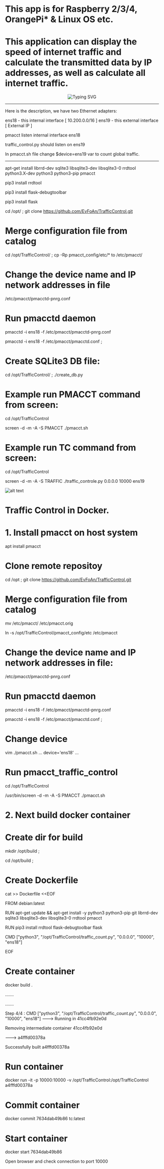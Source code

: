 # This app is for Raspberry 2/3/4, OrangePi* & Linux OS etc.

# This application can display the speed of internet traffic and calculate the transmitted data by IP addresses, as well as calculate all internet traffic. 


<p align="center"><img src="https://readme-typing-svg.demolab.com?font=Fira+Code&weight=500&size=32&pause=1000&color=F70000&center=true&vCenter=true&width=750&lines=This%2C+app+is+for+Raspberry+2/3/4+,+Orange+Pi*+&+Linux+OS+etc.;" alt="Typing SVG" />
</p>

---

Here is the description, we have two Ethernet adapters:

ens18  - this internal interface [ 10.200.0.0/16 ]
ens19  - this external interface [ External IP   ]

pmacct listen internal interface ens18

traffic_control.py should listen on ens19 

In pmacct.sh file change $device=ens19 var to count global traffic.


---

apt-get install librrd-dev sqlite3 libsqlite3-dev libsqlite3-0 rrdtool python3.X-dev python3 python3-pip pmacct

pip3 install rrdtool

pip3 install flask-debugtoolbar

pip3 install flask

cd /opt/ ; git clone https://github.com/EvFoAn/TrafficControl.git

# Merge configuration file from catalog
cd /opt/TrafficControl/ ; cp -Rp pmacct_config/etc/* to /etc/pmacct/

# Change the device name and IP network addresses in file

/etc/pmacct/pmacctd-pnrg.conf

# Run pmacctd daemon

pmacctd -i ens18 -f /etc/pmacct/pmacctd-pnrg.conf

pmacctd -i ens18 -f /etc/pmacct/pmacctd.conf ;

# Create SQLite3 DB file:

cd /opt/TrafficControl/ ; ./create_db.py

# Example run PMACCT command from screen:

cd /opt/TrafficControl

screen -d -m -A -S PMACCT ./pmacct.sh


# Example run TC command from screen:

cd /opt/TrafficControl

screen -d -m -A -S TRAFFIC ./traffic_controle.py 0.0.0.0 10000 ens19


![alt text](https://github.com/EvFoAn/TrafficControl/blob/main/traffic_control.png)


# Traffic Control in Docker. 

# 1. Install pmacct on host system

apt install pmacct

# Clone remote repositoy

cd /opt ; git clone https://github.com/EvFoAn/TrafficControl.git

# Merge configuration file from catalog
mv /etc/pmacct/ /etc/pmacct.orig

ln -s /opt/TrafficControl/pmacct_config/etc /etc/pmacct

# Change the device name and IP network addresses in file:
/etc/pmacct/pmacctd-pnrg.conf

# Run pmacctd daemon

pmacctd -i ens18 -f /etc/pmacct/pmacctd-pnrg.conf

pmacctd -i ens18 -f /etc/pmacct/pmacctd.conf ;

# Change device
vim ./pmacct.sh
... device='ens18' ...

# Run pmacct_traffic_control
cd /opt/TrafficControl

/usr/bin/screen -d -m -A -S PMACCT ./pmacct.sh

# 2. Next build docker container

# Create dir for build

mkdir /opt/build ;

cd /opt/build ;

# Create Dockerfile

cat >> Dockerfile <<EOF

FROM debian:latest

RUN apt-get update && apt-get install -y python3 python3-pip git librrd-dev sqlite3 libsqlite3-dev libsqlite3-0 rrdtool pmacct

RUN pip3 install rrdtool flask-debugtoolbar flask

CMD ["python3", "/opt/TrafficControl/traffic_count.py", "0.0.0.0", "10000", "ens18"]

EOF

# Create container

docker build .


.......

.......

Step 4/4 : CMD ["python3", "/opt/TrafficControl/traffic_count.py", "0.0.0.0", "10000", "ens18"] ---> Running in 41cc4fb92e0d

Removing intermediate container 41cc4fb92e0d

---> a4fffd00378a

Successfully built a4fffd00378a

# Run container

docker run -it -p 10000:10000 -v /opt/TrafficControl:/opt/TrafficControl a4fffd00378a

# Commit container

docker commit 7634dab49b86 tc:latest

# Start container

docker start 7634dab49b86

Open browser and check connection to port 10000
